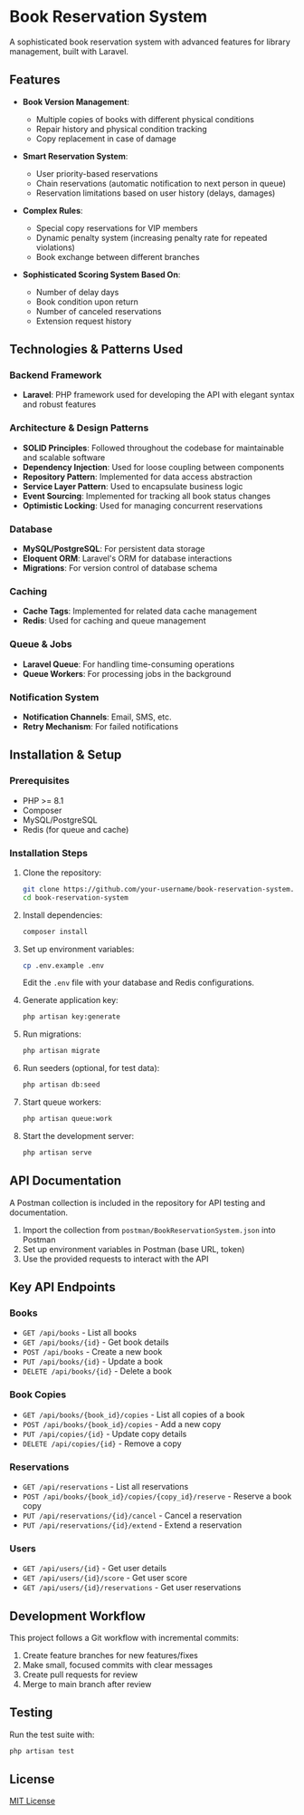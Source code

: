 # Book Reservation System

A sophisticated book reservation system with advanced features for library management, built with Laravel.

## Features

- **Book Version Management**:
  - Multiple copies of books with different physical conditions
  - Repair history and physical condition tracking
  - Copy replacement in case of damage

- **Smart Reservation System**:
  - User priority-based reservations
  - Chain reservations (automatic notification to next person in queue)
  - Reservation limitations based on user history (delays, damages)

- **Complex Rules**:
  - Special copy reservations for VIP members
  - Dynamic penalty system (increasing penalty rate for repeated violations)
  - Book exchange between different branches

- **Sophisticated Scoring System Based On**:
  - Number of delay days
  - Book condition upon return
  - Number of canceled reservations
  - Extension request history

## Technologies & Patterns Used

### Backend Framework
- **Laravel**: PHP framework used for developing the API with elegant syntax and robust features

### Architecture & Design Patterns
- **SOLID Principles**: Followed throughout the codebase for maintainable and scalable software
- **Dependency Injection**: Used for loose coupling between components
- **Repository Pattern**: Implemented for data access abstraction
- **Service Layer Pattern**: Used to encapsulate business logic
- **Event Sourcing**: Implemented for tracking all book status changes
- **Optimistic Locking**: Used for managing concurrent reservations

### Database
- **MySQL/PostgreSQL**: For persistent data storage
- **Eloquent ORM**: Laravel's ORM for database interactions
- **Migrations**: For version control of database schema

### Caching
- **Cache Tags**: Implemented for related data cache management
- **Redis**: Used for caching and queue management

### Queue & Jobs
- **Laravel Queue**: For handling time-consuming operations
- **Queue Workers**: For processing jobs in the background

### Notification System
- **Notification Channels**: Email, SMS, etc.
- **Retry Mechanism**: For failed notifications

## Installation & Setup

### Prerequisites
- PHP >= 8.1
- Composer
- MySQL/PostgreSQL
- Redis (for queue and cache)

### Installation Steps
1. Clone the repository:
   ```bash
   git clone https://github.com/your-username/book-reservation-system.git
   cd book-reservation-system
   ```

2. Install dependencies:
   ```bash
   composer install
   ```

3. Set up environment variables:
   ```bash
   cp .env.example .env
   ```
   Edit the `.env` file with your database and Redis configurations.

4. Generate application key:
   ```bash
   php artisan key:generate
   ```

5. Run migrations:
   ```bash
   php artisan migrate
   ```

6. Run seeders (optional, for test data):
   ```bash
   php artisan db:seed
   ```

7. Start queue workers:
   ```bash
   php artisan queue:work
   ```

8. Start the development server:
   ```bash
   php artisan serve
   ```

## API Documentation

A Postman collection is included in the repository for API testing and documentation.

1. Import the collection from `postman/BookReservationSystem.json` into Postman
2. Set up environment variables in Postman (base URL, token)
3. Use the provided requests to interact with the API

## Key API Endpoints

### Books
- `GET /api/books` - List all books
- `GET /api/books/{id}` - Get book details
- `POST /api/books` - Create a new book
- `PUT /api/books/{id}` - Update a book
- `DELETE /api/books/{id}` - Delete a book

### Book Copies
- `GET /api/books/{book_id}/copies` - List all copies of a book
- `POST /api/books/{book_id}/copies` - Add a new copy
- `PUT /api/copies/{id}` - Update copy details
- `DELETE /api/copies/{id}` - Remove a copy

### Reservations
- `GET /api/reservations` - List all reservations
- `POST /api/books/{book_id}/copies/{copy_id}/reserve` - Reserve a book copy
- `PUT /api/reservations/{id}/cancel` - Cancel a reservation
- `PUT /api/reservations/{id}/extend` - Extend a reservation

### Users
- `GET /api/users/{id}` - Get user details
- `GET /api/users/{id}/score` - Get user score
- `GET /api/users/{id}/reservations` - Get user reservations

## Development Workflow

This project follows a Git workflow with incremental commits:

1. Create feature branches for new features/fixes
2. Make small, focused commits with clear messages
3. Create pull requests for review
4. Merge to main branch after review

## Testing

Run the test suite with:

```bash
php artisan test
```

## License

[MIT License](LICENSE)
